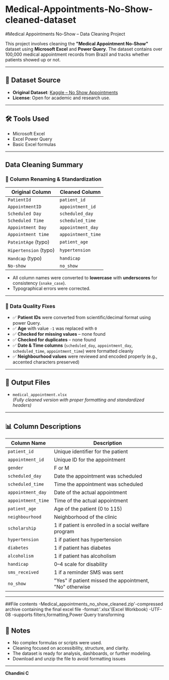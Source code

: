 # Medical-Appointments-No-Show-cleaned-dataset

#Medical Appointments No-Show – Data Cleaning Project

This project involves cleaning the **"Medical Appointment No-Show"** dataset using **Microsoft Excel** and **Power Query**. The dataset contains over 100,000 medical appointment records from Brazil and tracks whether patients showed up or not.

---

## 📂 Dataset Source

- **Original Dataset**: [Kaggle – No Show Appointments](https://www.kaggle.com/datasets/joniarroba/noshowappointments)
- **License**: Open for academic and research use.

---

## 🛠 Tools Used

- Microsoft Excel
- Excel Power Query
- Basic Excel formulas

---

##  Data Cleaning Summary

### 🔧 Column Renaming & Standardization

| Original Column         | Cleaned Column        |
|-------------------------|-----------------------|
| `PatientId`             | `patient_id`          |
| `AppointmentID`         | `appointment_id`      |
| `Scheduled Day`         | `scheduled_day`       |
| `Scheduled Time`        | `scheduled_time`      |
| `Appointment Day`       | `appointment_day`     |
| `Appointment time`      | `appointment_time`    |
| `PateintAge` (typo)     | `patient_age`         |
| `Hipertension` (typo)   | `hypertension`        |
| `Handcap` (typo)        | `handicap`            |
| `No-show`               | `no_show`             |

- All column names were converted to **lowercase** with **underscores** for consistency (`snake_case`).
- Typographical errors were corrected.

---

### 🧪 Data Quality Fixes

- ✅ **Patient IDs** were converted from scientific/decimal format using power Query.
- ✅ **Age** with value `-1` was replaced with `0`
- ✅ **Checked for missing values** – none found
- ✅ **Checked for duplicates** – none found
- ✅ **Date & Time columns** (`scheduled_day`, `appointment_day`, `scheduled_time`, `appointment_time`) were formatted cleanly
- ✅ **Neighbourhood values** were reviewed and encoded properly (e.g., accented characters preserved)

---

## 💾 Output Files

- `medical_appointment.xlsx`  
  _(Fully cleaned version with proper formatting and standardized headers)_

---

## 📊 Column Descriptions

| Column Name         | Description |
|----------------------|-------------|
| `patient_id`         | Unique identifier for the patient |
| `appointment_id`     | Unique ID for the appointment |
| `gender`             | F or M |
| `scheduled_day`      | Date the appointment was scheduled |
| `scheduled_time`     | Time the appointment was scheduled |
| `appointment_day`    | Date of the actual appointment |
| `appointment_time`   | Time of the actual appointment |
| `patient_age`        | Age of the patient (0 to 115) |
| `neighbourhood`      | Neighborhood of the clinic |
| `scholarship`        | 1 if patient is enrolled in a social welfare program |
| `hypertension`       | 1 if patient has hypertension |
| `diabetes`           | 1 if patient has diabetes |
| `alcoholism`         | 1 if patient has alcoholism |
| `handicap`           | 0–4 scale for disability |
| `sms_received`       | 1 if a reminder SMS was sent |
| `no_show`            | "Yes" if patient missed the appointment, "No" otherwise |

---
##File contents
-Medical_appointments_no_show_cleaned.zip'-compressed archive containing the final excel file
   -format:'.xlsx'(Excel Workbook)
   -UTF-08
   -supports filters,formatting,Power Query transforming

## 📌 Notes

- No complex formulas or scripts were used.
- Cleaning focused on accessibility, structure, and clarity.
- The dataset is ready for analysis, dashboards, or further modeling.
- Download and unzip the file to avoid formatting issues


---



**Chandini C**  


